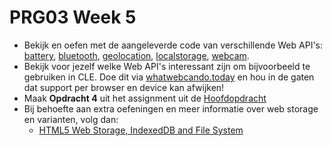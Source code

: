 # PRG03 Week 5
- Bekijk en oefen met de aangeleverde code van verschillende Web API's: [battery](./battery), [bluetooth](./bluetooth), [geolocation](./geolocation), [localstorage](./localstorage), [webcam](./webcam).
- Bekijk voor jezelf welke Web API's interessant zijn om bijvoorbeeld te gebruiken in CLE. Doe dit via [whatwebcando.today](https://whatwebcando.today/) en hou in de gaten dat support per browser en device kan afwijken!
- Maak **Opdracht 4** uit het assignment uit de [Hoofdopdracht](../assignment) 
- Bij behoefte aan extra oefeningen en meer informatie over web storage en varianten,
volg dan: 
    - [HTML5 Web Storage, IndexedDB and File System](https://www.pluralsight.com/courses/html5-web-storage-indexeddb-file-system)
